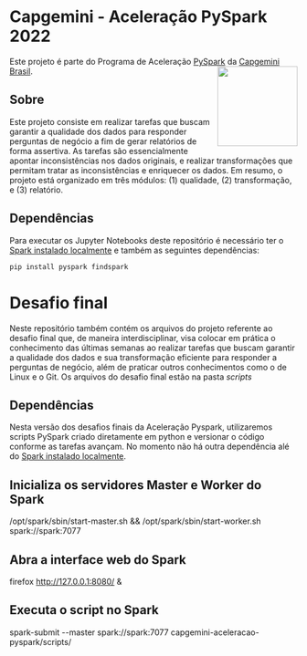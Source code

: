# Capgemini - Aceleração PySpark 2022

Este projeto é parte do Programa de Aceleração [PySpark](https://spark.apache.org) da [Capgemini Brasil](https://www.capgemini.com/br-pt).
[<img src="https://www.capgemini.com/wp-content/themes/capgemini-komposite/assets/images/logo.svg" align="right" width="140">](https://www.capgemini.com/br-pt)

## Sobre

Este projeto consiste em realizar tarefas que buscam garantir a qualidade dos dados para responder perguntas de negócio a fim de gerar relatórios de forma assertiva. As tarefas são essencialmente apontar inconsistências nos dados originais, e realizar transformações que permitam tratar as inconsistências e enriquecer os dados. Em resumo, o projeto está organizado em três módulos: (1) qualidade, (2) transformação, e (3) relatório.

## Dependências

Para executar os Jupyter Notebooks deste repositório é necessário ter o [Spark instalado localmente](https://spark.apache.org/downloads.html) e também as seguintes dependências:

`pip install pyspark findspark`

# Desafio final

Neste repositório também contém os arquivos do projeto referente ao desafio final que, de maneira interdisciplinar, visa colocar em prática o conhecimento das últimas semanas ao realizar tarefas que buscam garantir a qualidade dos dados e sua transformação eficiente para responder a perguntas de negócio, além de praticar outros conhecimentos como o de Linux e o Git. Os arquivos do desafio final estão na pasta *scripts*

## Dependências

Nesta versão dos desafios finais da Aceleração Pyspark, utilizaremos scripts PySpark criado diretamente em python e versionar o código conforme as tarefas avançam. No momento não há outra dependência alé do [Spark instalado localmente](https://spark.apache.org/downloads.html).

## Inicializa os servidores Master e Worker do Spark
/opt/spark/sbin/start-master.sh && /opt/spark/sbin/start-worker.sh spark://spark:7077

## Abra a interface web do Spark
firefox http://127.0.0.1:8080/ &

## Executa o script no Spark
spark-submit --master spark://spark:7077 capgemini-aceleracao-pyspark/scripts/<script>.py 2> /dev/null

ou ainda

spark-submit scripts/<script>.py 2> errs.txt > output.txt (sugestão de execução)

# Estrutura de diretórios

```
├── LICENSE
├── README.md
├── data                         <- Diretório contendo os dados brutos.
│   ├── airports.csv
│   ├── planes.csv
│   ├── flights.csv
|   ├── census-income
│       ├── census-income.csv
│       ├── census-income.names
|   ├── communities-crime
│       ├── communities-crime.csv
│       ├── communities.names
|   ├── online-retail
│       ├── online-retail.csv
│       ├── online-retail.names
│
├── scripts                    <- Contém respostas de negócio baseadas em dados.
│   ├── online-retail.py
│   ├── communities-crime.py
│   ├── census-income.py
├── notebooks                  <- Contém respostas do tratamento de qualidade dos dados.
│   ├── 1_quality.ipynb          <- Contém apontamentos de dados inconsistêntes.
│   ├── 2_transformation.ipynb   <- Contem tratamentos dos dados.
│   ├── 3_reports.ipynb          <- Contém respostas de negócio baseadas em dados.
```
